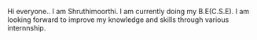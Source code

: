 Hi everyone..
I am Shruthimoorthi.
I am currently doing my B.E(C.S.E).
I am looking forward to improve my knowledge and skills through various internnship.
